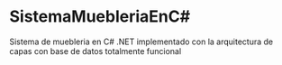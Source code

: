 # SistemaMuebleriaEnC#
Sistema de muebleria en C# .NET  implementado con la arquitectura de capas con base de datos totalmente funcional
